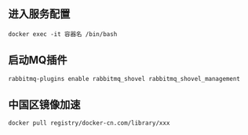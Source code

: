 
## 进入服务配置
``` shell
docker exec -it 容器名 /bin/bash
```

## 启动MQ插件
``` shell
rabbitmq-plugins enable rabbitmq_shovel rabbitmq_shovel_management
```

## 中国区镜像加速
``` shell
docker pull registry/docker-cn.com/library/xxx
```

